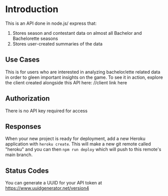 # Introduction

This is an API done in node.js/ express that:
1. Stores season and contestant data on almost all Bachelor and Bachelorette seasons
2. Stores user-created summaries of the data 

## Use Cases

This is for users who are interested in analyzing bachelor/ette related data in order to gleen important insights on the game. To see it in action, explore the client created alongside this API here: //client link here 

## Authorization

There is no API key required for access 

## Responses

When your new project is ready for deployment, add a new Heroku application with `heroku create`. This will make a new git remote called "heroku" and you can then `npm run deploy` which will push to this remote's main branch.

## Status Codes

You can generate a UUID for your API token at https://www.uuidgenerator.net/version4